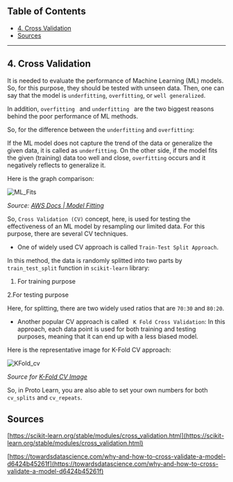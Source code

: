 ## **Table of Contents**

- [4. Cross Validation](#4-cross-validation)
- [Sources](#sources)

---

## 4. Cross Validation
It is needed to evaluate the performance of Machine Learning (ML) models. So, for this purpose, they should be tested with unseen data. Then, one can say that the model is `underfitting`, `overfitting`, or `well generalized`. 

In addition, `overfitting ` and `underfitting ` are the two biggest reasons behind the poor performance of ML methods.

So, for the difference between the `underfitting` and `overfitting`:

If the ML model does not capture the trend of the data or generalize the given data, it is called as `underfitting`.
On the other side, if the model fits the given (training) data too well and close, `overfitting` occurs and it negatively reflects to generalize it. 

Here is the graph comparison:

![ML_Fits](https://user-images.githubusercontent.com/49681382/88183263-e8410980-cc39-11ea-9fc0-8caa9dc260ed.png)

_Source: [AWS Docs | Model Fitting](https://docs.aws.amazon.com/machine-learning/latest/dg/model-fit-underfitting-vs-overfitting.html)_

So, `Cross Validation (CV)` concept, here, is used for testing the effectiveness of an ML model by resampling our limited data.
For this purpose, there are several CV techniques.

- One of widely used CV approach is called `Train-Test Split Approach`.

In this method, the data is randomly splitted into two parts by `train_test_split` function in `scikit-learn` library: 

1. For training purpose 

2.For testing purpose

Here, for splitting, there are two widely used ratios that are `70:30` and `80:20`. 

- Another popular CV approach is called ` K Fold Cross Validation`:
In this approach, each data point is used for both training and testing purposes, meaning that it can end up with a less biased model.

Here is the representative image for K-Fold CV approach:

![KFold_cv](https://user-images.githubusercontent.com/49681382/88184493-723da200-cc3b-11ea-9a83-305bf5bc2fa6.png)

_Source for [K-Fold CV Image](https://towardsdatascience.com/why-and-how-to-cross-validate-a-model-d6424b45261f)_

So, in Proto Learn, you are also able to set your own numbers for both `cv_splits` and `cv_repeats`.

## Sources

[https://scikit-learn.org/stable/modules/cross_validation.html](https://scikit-learn.org/stable/modules/cross_validation.html)

[https://towardsdatascience.com/why-and-how-to-cross-validate-a-model-d6424b45261f](https://towardsdatascience.com/why-and-how-to-cross-validate-a-model-d6424b45261f)